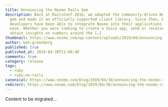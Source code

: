 ```yaml
---
title: Announcing the Nexmo Rails Gem
description: Back at RailsConf 2016, we adopted the community-driven Nexmo Ruby
  gem and made it an officially supported client library. Since then, Ruby
  developers have been able to integrate Nexmo into their applications with more
  ease. Whether you were looking to create a Voice app, send or receive an SMS,
  obtain insights on numbers around the […]
thumbnail: https://www.nexmo.com/wp-content/uploads/2019/04/announcing-the-nexmo-rails-gem.png
author: ben-greenberg
published: true
published_at: 2019-04-30T11:00:40
comments: true
category: release
tags:
  - ruby
  - ruby-on-rails
canonical: https://www.nexmo.com/blog/2019/04/30/announcing-the-nexmo-rails-gem-dr
redirect: https://www.nexmo.com/blog/2019/04/30/announcing-the-nexmo-rails-gem-dr
---
```

Content to be migrated...
